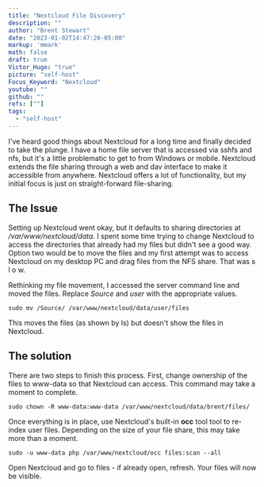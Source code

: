 ```yaml
---
title: "Nextcloud File Discovery"
description: ""
author: "Brent Stewart"
date: "2023-01-02T14:47:26-05:00"
markup: 'mmark'
math: false
draft: true
Victor_Hugo: "true"
picture: "self-host"
Focus_Keyword: "Nextcloud"
youtube: ""
github: ""
refs: [""]
tags:
  - "self-host"
---
```


I've heard good things about Nextcloud for a long time and finally decided to take the plunge.  I have a home file server that is accessed via sshfs and nfs, but it's a little problematic to get to from Windows or mobile.  Nextcloud extends the file sharing through a web and dav interface to make it accessible from anywhere.  Nextcloud offers a lot of functionality, but my initial focus is just on straight-forward file-sharing.

## The Issue
Setting up Nextcloud went okay, but it defaults to sharing directories at _/var/www/nextcloud/data_.  I spent some time trying to change Nextcloud to access the directories that already had my files but didn't see a good way.  Option two would be to move the files and my first attempt was to access Nextcloud on my desktop PC and drag files from the NFS share.  That was  s l o w.

Rethinking my file movement, I accessed the server command line and moved the files.  Replace _Source_ and _user_ with the appropriate values.

    sudo mv /Source/ /var/www/nextcloud/data/user/files

This moves the files (as shown by ls) but doesn't show the files in Nextcloud.  

## The solution
There are two steps to finish this process.  First, change ownership of the files to www-data so that Nextcloud can access.  This command may take a moment to complete.

    sudo chown -R www-data:www-data /var/www/nextcloud/data/brent/files/

Once everything is in place, use Nextcloud's built-in __occ__ tool  tool to re-index user files.  Depending on the size of your file share, this may take more than a moment.  

    sudo -u www-data php /var/www/nextcloud/occ files:scan --all

Open Nextcloud and go to files - if already open, refresh.  Your files will now be visible.